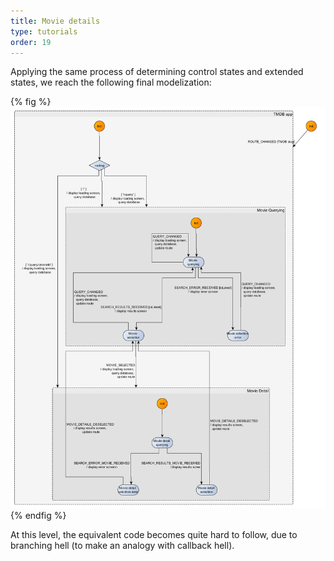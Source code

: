 ```yaml
---
title: Movie details
type: tutorials
order: 19
---
```


Applying the same process of determining control states and extended states, we reach the following final modelization:

{% fig %}
![TMDB with routing](../../graphs/movie-search/TMDB%20routing%20and%20movie%20querying%20and%20movie%20detail%20v2.png)
{% endfig %}


At this level, the equivalent code becomes quite hard to follow, due to branching hell (to make an analogy with callback hell).
